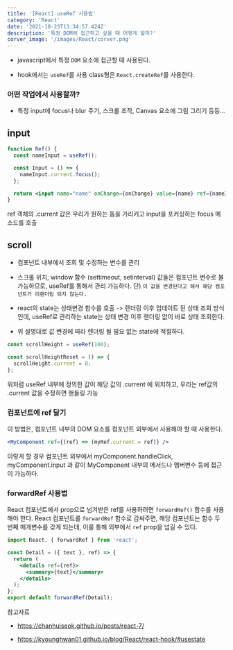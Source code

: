 ```yaml
---
title: '[React] useRef 사용법'
category: 'React'
date: '2021-10-23T13:34:57.424Z'
description: '특정 DOM에 접근하고 싶을 때 어떻게 할까?'
corver_image: '/images/React/corver.png'
---
```


- javascript에서 특정 `DOM` 요소에 접근할 때 사용된다.

- hook에서는 `useRef`를 사용 class형은 `React.createRef`를 사용한다.

### 어떤 작업에서 사용할까?

- 특정 input에 focus나 blur 주기, 스크롤 조작, Canvas 요소에 그림 그리기 등등...

## input

```jsx
function Ref() {
  const nameInput = useRef();

  const Input = () => {
    nameInput.current.focus();
  };

  return <input name="name" onChange={onChange} value={name} ref={nameInput} />;
}
```

ref 객체의 .current 값은 우리가 원하는 돔을 가리키고 input을 포커싱하는 focus 메소드를 호출

## scroll

- 컴포넌트 내부에서 조회 및 수정하는 변수를 관리

- 스크롤 위치, window 함수 (settimeout, setinterval) 값들은 컴포넌트 변수로 불가능하므로, useRef를 통해서 관리 가능하다. 단) `이 값을 변경된다고 해서 해당 컴포넌트가 리렌더링 되지 않는다.`

- react의 state는 상태변경 함수를 호출 -> 렌더링 이후 업데이트 된 상태 조회 방식인데, useRef로 관리하는 state는 상태 변경 이후 렌더링 없이 바로 상태 조회한다.

- 위 설명대로 값 변경에 따라 렌더링 될 필요 없는 state에 적절하다.

```jsx
const scrollHeight = useRef(100);

const scrollHeightReset = () => {
  scrollHeight.current = 0;
};
```

위처럼 useRef 내부에 정의한 값이 해당 값의 .current 에 위치하고, 우리는 ref값의 .current 값을 수정하면 핸들링 가능

### 컴포넌트에 ref 달기

이 방법은, 컴포넌트 내부의 DOM 요소를 컴포넌트 외부에서 사용해야 할 때 사용한다.

```jsx
<MyComponent ref={(ref) => (myRef.current = ref)} />
```

이렇게 할 경우 컴포넌트 외부에서 myComponent.handleClick, myComponent.input 과 같이 MyComponent 내부의 메서드나 멤버변수 등에 접근이 가능하다.

### forwardRef 사용법

React 컴포넌트에서 prop으로 넘겨받은 ref를 사용하려면 `forwardRef()` 함수를 사용해야 한다.
React 컴포넌트를 `forwardRef` 함수로 감싸주면, 해당 컴포넌트는 함수 두 번째 매개변수를 갖게 되는데, 이를 통해 외부에서 `ref` prop을 넘길 수 있다.

```jsx
import React, { forwardRef } from 'react';

const Detail = ({ text }, ref) => {
  return (
    <details ref={ref}>
      <summary>{text}</summary>
    </details>
  );
};
export default forwardRef(Detail);
```

참고자료

- https://chanhuiseok.github.io/posts/react-7/

- https://kyounghwan01.github.io/blog/React/react-hook/#usestate
